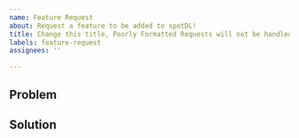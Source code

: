```yaml
---
name: Feature Request
about: Request a feature to be added to spotDL!
title: Change this title, Poorly Formatted Requests will not be handled.
labels: feature-request
assignees: ''

---
```


<!--- Please search existing issues for your feature before creating a new one -->
<!--- Change the title to summarise simply and succintly. -->

## Problem
<!--- Why should we add this feature? How would it help spotDL users? -->

## Solution
<!--- Describe a solution or implementation, if you have one. -->
